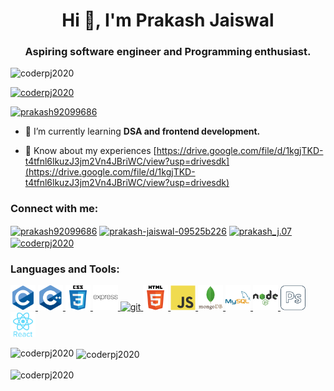 <h1 align="center">Hi 👋, I'm Prakash Jaiswal</h1>
<h3 align="center">Aspiring software engineer and Programming enthusiast.</h3>

<p align="left"> <img src="https://komarev.com/ghpvc/?username=coderpj2020&label=Profile%20views&color=0e75b6&style=flat" alt="coderpj2020" /> </p>

<p align="left"> <a href="https://github.com/ryo-ma/github-profile-trophy"><img src="https://github-profile-trophy.vercel.app/?username=coderpj2020" alt="coderpj2020" /></a> </p>

<p align="left"> <a href="https://twitter.com/prakash92099686" target="blank"><img src="https://img.shields.io/twitter/follow/prakash92099686?logo=twitter&style=for-the-badge" alt="prakash92099686" /></a> </p>

- 🌱 I’m currently learning **DSA and frontend development.**

- 📄 Know about my experiences [https://drive.google.com/file/d/1kgjTKD-t4tfnl6lkuzJ3jm2Vn4JBriWC/view?usp=drivesdk](https://drive.google.com/file/d/1kgjTKD-t4tfnl6lkuzJ3jm2Vn4JBriWC/view?usp=drivesdk)

<h3 align="left">Connect with me:</h3>
<p align="left">
<a href="https://twitter.com/prakash92099686" target="blank"><img align="center" src="https://raw.githubusercontent.com/rahuldkjain/github-profile-readme-generator/master/src/images/icons/Social/twitter.svg" alt="prakash92099686" height="30" width="40" /></a>
<a href="https://linkedin.com/in/prakash-jaiswal-09525b226" target="blank"><img align="center" src="https://raw.githubusercontent.com/rahuldkjain/github-profile-readme-generator/master/src/images/icons/Social/linked-in-alt.svg" alt="prakash-jaiswal-09525b226" height="30" width="40" /></a>
<a href="https://instagram.com/prakash_j.07" target="blank"><img align="center" src="https://raw.githubusercontent.com/rahuldkjain/github-profile-readme-generator/master/src/images/icons/Social/instagram.svg" alt="prakash_j.07" height="30" width="40" /></a>
<a href="https://www.leetcode.com/coderpj2020" target="blank"><img align="center" src="https://raw.githubusercontent.com/rahuldkjain/github-profile-readme-generator/master/src/images/icons/Social/leet-code.svg" alt="coderpj2020" height="30" width="40" /></a>
</p>

<h3 align="left">Languages and Tools:</h3>
<p align="left"> <a href="https://www.cprogramming.com/" target="_blank" rel="noreferrer"> <img src="https://raw.githubusercontent.com/devicons/devicon/master/icons/c/c-original.svg" alt="c" width="40" height="40"/> </a> <a href="https://www.w3schools.com/cpp/" target="_blank" rel="noreferrer"> <img src="https://raw.githubusercontent.com/devicons/devicon/master/icons/cplusplus/cplusplus-original.svg" alt="cplusplus" width="40" height="40"/> </a> <a href="https://www.w3schools.com/css/" target="_blank" rel="noreferrer"> <img src="https://raw.githubusercontent.com/devicons/devicon/master/icons/css3/css3-original-wordmark.svg" alt="css3" width="40" height="40"/> </a> <a href="https://expressjs.com" target="_blank" rel="noreferrer"> <img src="https://raw.githubusercontent.com/devicons/devicon/master/icons/express/express-original-wordmark.svg" alt="express" width="40" height="40"/> </a> <a href="https://git-scm.com/" target="_blank" rel="noreferrer"> <img src="https://www.vectorlogo.zone/logos/git-scm/git-scm-icon.svg" alt="git" width="40" height="40"/> </a> <a href="https://www.w3.org/html/" target="_blank" rel="noreferrer"> <img src="https://raw.githubusercontent.com/devicons/devicon/master/icons/html5/html5-original-wordmark.svg" alt="html5" width="40" height="40"/> </a> <a href="https://developer.mozilla.org/en-US/docs/Web/JavaScript" target="_blank" rel="noreferrer"> <img src="https://raw.githubusercontent.com/devicons/devicon/master/icons/javascript/javascript-original.svg" alt="javascript" width="40" height="40"/> </a> <a href="https://www.mongodb.com/" target="_blank" rel="noreferrer"> <img src="https://raw.githubusercontent.com/devicons/devicon/master/icons/mongodb/mongodb-original-wordmark.svg" alt="mongodb" width="40" height="40"/> </a> <a href="https://www.mysql.com/" target="_blank" rel="noreferrer"> <img src="https://raw.githubusercontent.com/devicons/devicon/master/icons/mysql/mysql-original-wordmark.svg" alt="mysql" width="40" height="40"/> </a> <a href="https://nodejs.org" target="_blank" rel="noreferrer"> <img src="https://raw.githubusercontent.com/devicons/devicon/master/icons/nodejs/nodejs-original-wordmark.svg" alt="nodejs" width="40" height="40"/> </a> <a href="https://www.photoshop.com/en" target="_blank" rel="noreferrer"> <img src="https://raw.githubusercontent.com/devicons/devicon/master/icons/photoshop/photoshop-line.svg" alt="photoshop" width="40" height="40"/> </a> <a href="https://reactjs.org/" target="_blank" rel="noreferrer"> <img src="https://raw.githubusercontent.com/devicons/devicon/master/icons/react/react-original-wordmark.svg" alt="react" width="40" height="40"/> </a> </p>

<p><img align="left" src="https://github-readme-stats.vercel.app/api/top-langs?username=coderpj2020&show_icons=true&locale=en&layout=compact" alt="coderpj2020" /></p>

<p>&nbsp;<img align="center" src="https://github-readme-stats.vercel.app/api?username=coderpj2020&show_icons=true&locale=en" alt="coderpj2020" /></p>

<p><img align="center" src="https://github-readme-streak-stats.herokuapp.com/?user=coderpj2020&" alt="coderpj2020" /></p>
